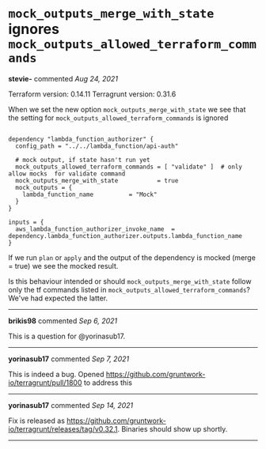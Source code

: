 # `mock_outputs_merge_with_state` ignores `mock_outputs_allowed_terraform_commands`

**stevie-** commented *Aug 24, 2021*

Terraform version: 0.14.11
Terragrunt version: 0.31.6

When we set the new option `mock_outputs_merge_with_state` we see that the setting for `mock_outputs_allowed_terraform_commands` is ignored

```hcl

dependency "lambda_function_authorizer" {
  config_path = "../../lambda_function/api-auth"

  # mock output, if state hasn't run yet
  mock_outputs_allowed_terraform_commands = [ "validate" ]  # only allow mocks  for validate command
  mock_outputs_merge_with_state           = true
  mock_outputs = {
    lambda_function_name          = "Mock"
  }
}

inputs = {
  aws_lambda_function_authorizer_invoke_name  = dependency.lambda_function_authorizer.outputs.lambda_function_name
}
```

If we run `plan` or `apply` and the output of the dependency is mocked (merge = true) we see the mocked result.

Is this behaviour intended or should `mock_outputs_merge_with_state` follow only the tf commands listed in `mock_outputs_allowed_terraform_commands`?
We've had expected the latter.
<br />
***


**brikis98** commented *Sep 6, 2021*

This is a question for @yorinasub17.
***

**yorinasub17** commented *Sep 7, 2021*

This is indeed a bug. Opened https://github.com/gruntwork-io/terragrunt/pull/1800 to address this
***

**yorinasub17** commented *Sep 14, 2021*

Fix is released as https://github.com/gruntwork-io/terragrunt/releases/tag/v0.32.1. Binaries should show up shortly.
***

